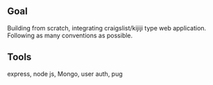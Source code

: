 

## Goal

Building from scratch, integrating craigslist/kijiji type web application. Following as many conventions as possible.

## Tools
express, node js, Mongo, user auth, pug
